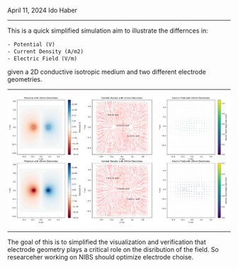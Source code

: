 April 11, 2024
Ido Haber

---

This is a quick simplified simulation aim to illustrate the differnces in:

    - Potential (V)
    - Current Density (A/m2)
    - Electric Field (V/m)

given a 2D conductive isotropic medium and two different electrode geometries.

---

![Output figure from script](Figure_1.png)

---

The goal of this is to simplified the visualization and verification that electrode geometry plays a critical role on the disribution of the field. So researceher working on NIBS should optimize electrode choise.
